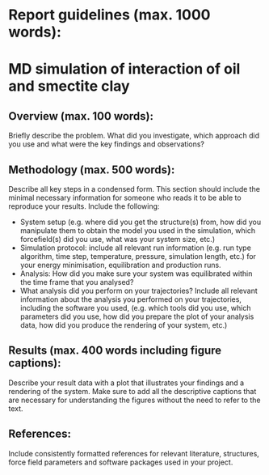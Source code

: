 # Report guidelines (max. 1000 words):

# MD simulation of interaction of oil and smectite clay
## Overview (max. 100 words):
Briefly describe the problem. What did you investigate, which approach did you use and what were the key findings and 
observations?

## Methodology (max. 500 words):
Describe all key steps in a condensed form.
This section should include the minimal necessary information for someone who reads it to be able to reproduce your results.
Include the following:
- System setup (e.g. where did you get the structure(s) from, how did you manipulate them to obtain the model you used in 
 the simulation, which forcefield(s) did you use, what was your system size, etc.)
- Simulation protocol: include all relevant run information (e.g. run type algorithm, time step, temperature, pressure, 
 simulation length, etc.) for your energy minimisation, equilibration and production runs.
- Analysis: How did you make sure your system was equilibrated within the time frame that you analysed? 
- What analysis did you perform on your trajectories? 
 Include all relevant information about the analysis you performed on your trajectories, including the software you used, (e.g. which tools did you use, which parameters did you use, how did you prepare the plot of your analysis data, how did you produce the rendering of 
 your system, etc.)

## Results (max. 400 words including figure captions):
Describe your result data with a plot that illustrates your findings and a rendering of the system. 
Make sure to add all the descriptive captions that are necessary for understanding the figures without the need
to refer to the text.

## References:
Include consistently formatted references for relevant literature, structures, force field parameters and software 
packages used in your project.
